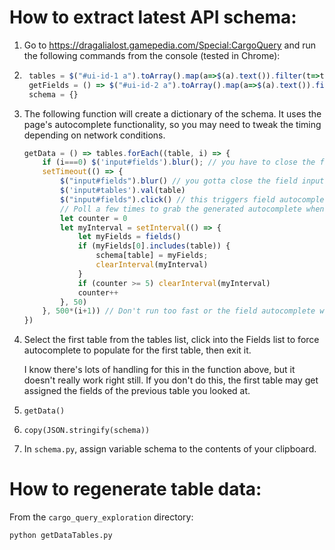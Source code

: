 # How to extract latest API schema:

1. Go to https://dragalialost.gamepedia.com/Special:CargoQuery and run the following commands from the console (tested in Chrome):
2. ```javascript
    tables = $("#ui-id-1 a").toArray().map(a=>$(a).text()).filter(t=>t.indexOf("_")<0) // get list of tables populated via autocomplete on page load
    getFields = () => $("#ui-id-2 a").toArray().map(a=>$(a).text()).filter(t=>t.indexOf("_")<0) // func to get list of available fields generated per table after you have populated the tables field
    schema = {}
    ```
3. The following function will create a dictionary of the schema. It uses the page's autocomplete functionality, so you may need to tweak the timing depending on network conditions.
    ```javascript
    getData = () => tables.forEach((table, i) => {
        if (i===0) $('input#fields').blur(); // you have to close the field input to enter new values in tables, I'm attempting to close it in case you left it open after playing around with queries
        setTimeout(() => {
            $("input#fields").blur() // you gotta close the field input in order to input another table
            $('input#tables').val(table)
            $("input#fields").click() // this triggers field autocomplete to populate for selected table(s)
            // Poll a few times to grab the generated autocomplete when it populates; load time for each table varies, and if you miss your window you'll pick up the fields for another table.
            let counter = 0
            let myInterval = setInterval(() => {
                let myFields = fields()
                if (myFields[0].includes(table)) {
                    schema[table] = myFields;
                    clearInterval(myInterval)
                }
                if (counter >= 5) clearInterval(myInterval)
                counter++
            }, 50)
        }, 500*(i+1)) // Don't run too fast or the field autocomplete won't have time to load between tables
    })
    ```
4. Select the first table from the tables list, click into the Fields list to force autocomplete to populate for the first table, then exit it.
    
    I know there's lots of handling for this in the function above, but it doesn't really work right still. If you don't do this, the first table may get assigned the fields of the previous table you looked at.
5. `getData()`
6. `copy(JSON.stringify(schema))`
7. In `schema.py`, assign variable schema to the contents of your clipboard.


# How to regenerate table data:

From the `cargo_query_exploration` directory:

`python getDataTables.py`